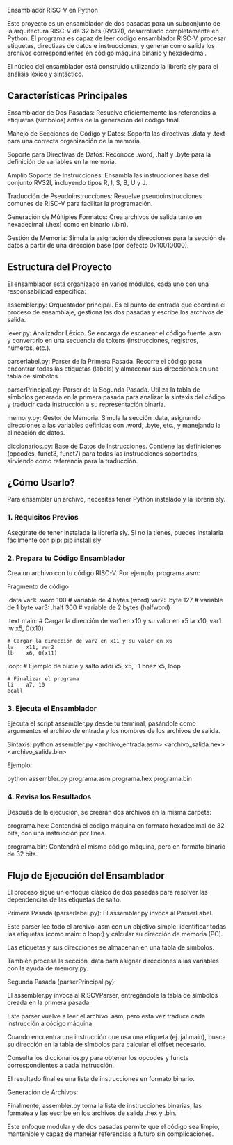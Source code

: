 
Ensamblador RISC-V en Python 

Este proyecto es un ensamblador de dos pasadas para un subconjunto de la arquitectura RISC-V de 32 bits (RV32I), desarrollado completamente en Python. El programa es capaz de leer código ensamblador RISC-V, procesar etiquetas, directivas de datos e instrucciones, y generar como salida los archivos correspondientes en código máquina binario y hexadecimal.

El núcleo del ensamblador está construido utilizando la librería sly para el análisis léxico y sintáctico.

## Características Principales
Ensamblador de Dos Pasadas: Resuelve eficientemente las referencias a etiquetas (símbolos) antes de la generación del código final.

Manejo de Secciones de Código y Datos: Soporta las directivas .data y .text para una correcta organización de la memoria.

Soporte para Directivas de Datos: Reconoce .word, .half y .byte para la definición de variables en la memoria.

Amplio Soporte de Instrucciones: Ensambla las instrucciones base del conjunto RV32I, incluyendo tipos R, I, S, B, U y J.

Traducción de Pseudoinstrucciones: Resuelve pseudoinstrucciones comunes de RISC-V para facilitar la programación.

Generación de Múltiples Formatos: Crea archivos de salida tanto en hexadecimal (.hex) como en binario (.bin).

Gestión de Memoria: Simula la asignación de direcciones para la sección de datos a partir de una dirección base (por defecto 0x10010000).

## Estructura del Proyecto
El ensamblador está organizado en varios módulos, cada uno con una responsabilidad específica:

assembler.py: Orquestador principal. Es el punto de entrada que coordina el proceso de ensamblaje, gestiona las dos pasadas y escribe los archivos de salida.

lexer.py: Analizador Léxico. Se encarga de escanear el código fuente .asm y convertirlo en una secuencia de tokens (instrucciones, registros, números, etc.).

parserlabel.py: Parser de la Primera Pasada. Recorre el código para encontrar todas las etiquetas (labels) y almacenar sus direcciones en una tabla de símbolos.

parserPrincipal.py: Parser de la Segunda Pasada. Utiliza la tabla de símbolos generada en la primera pasada para analizar la sintaxis del código y traducir cada instrucción a su representación binaria.

memory.py: Gestor de Memoria. Simula la sección .data, asignando direcciones a las variables definidas con .word, .byte, etc., y manejando la alineación de datos.

diccionarios.py: Base de Datos de Instrucciones. Contiene las definiciones (opcodes, funct3, funct7) para todas las instrucciones soportadas, sirviendo como referencia para la traducción.

## ¿Cómo Usarlo? 
Para ensamblar un archivo, necesitas tener Python instalado y la librería sly.

### 1. Requisitos Previos
Asegúrate de tener instalada la librería sly. Si no la tienes, puedes instalarla fácilmente con pip:
pip install sly

### 2. Prepara tu Código Ensamblador
Crea un archivo con tu código RISC-V. Por ejemplo, programa.asm:

Fragmento de código

.data
var1: .word 100      # variable de 4 bytes (word)
var2: .byte 127      # variable de 1 byte
var3: .half 300      # variable de 2 bytes (halfword)

.text
main:
    # Cargar la dirección de var1 en x10 y su valor en x5
    la    x10, var1
    lw    x5, 0(x10)

    # Cargar la dirección de var2 en x11 y su valor en x6
    la    x11, var2
    lb    x6, 0(x11)

loop:
    # Ejemplo de bucle y salto
    addi  x5, x5, -1
    bnez  x5, loop

    # Finalizar el programa
    li    a7, 10
    ecall
### 3. Ejecuta el Ensamblador
Ejecuta el script assembler.py desde tu terminal, pasándole como argumentos el archivo de entrada y los nombres de los archivos de salida.

Sintaxis:
python assembler.py <archivo_entrada.asm> <archivo_salida.hex> <archivo_salida.bin>

Ejemplo:

python assembler.py programa.asm programa.hex programa.bin

### 4. Revisa los Resultados
Después de la ejecución, se crearán dos archivos en la misma carpeta:

programa.hex: Contendrá el código máquina en formato hexadecimal de 32 bits, con una instrucción por línea.

programa.bin: Contendrá el mismo código máquina, pero en formato binario de 32 bits.

## Flujo de Ejecución del Ensamblador 
El proceso sigue un enfoque clásico de dos pasadas para resolver las dependencias de las etiquetas de salto.

Primera Pasada (parserlabel.py):
El assembler.py invoca al ParserLabel.

Este parser lee todo el archivo .asm con un objetivo simple: identificar todas las etiquetas (como main: o loop:) y calcular su dirección de memoria (PC).

Las etiquetas y sus direcciones se almacenan en una tabla de símbolos.

También procesa la sección .data para asignar direcciones a las variables con la ayuda de memory.py.

Segunda Pasada (parserPrincipal.py):

El assembler.py invoca al RISCVParser, entregándole la tabla de símbolos creada en la primera pasada.

Este parser vuelve a leer el archivo .asm, pero esta vez traduce cada instrucción a código máquina.

Cuando encuentra una instrucción que usa una etiqueta (ej. jal main), busca su dirección en la tabla de símbolos para calcular el offset necesario.

Consulta los diccionarios.py para obtener los opcodes y functs correspondientes a cada instrucción.

El resultado final es una lista de instrucciones en formato binario.

Generación de Archivos:

Finalmente, assembler.py toma la lista de instrucciones binarias, las formatea y las escribe en los archivos de salida .hex y .bin.

Este enfoque modular y de dos pasadas permite que el código sea limpio, mantenible y capaz de manejar referencias a futuro sin complicaciones.